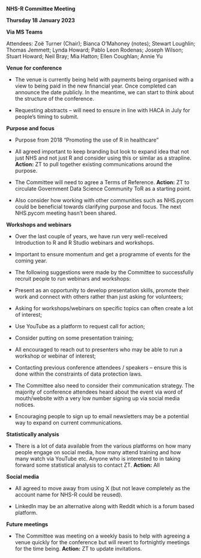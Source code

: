 **NHS-R Committee Meeting**

**Thursday 18 January 2023**

**Via MS Teams**

Attendees: Zoë Turner (Chair); Bianca O’Mahoney (notes); Stewart Loughlin; Thomas Jemmett; Lynda Howard; Pablo Leon Rodenas; Joseph Wilson; Stuart Howard; Neil Bray; Mia Hatton; Ellen Coughlan; Annie Yu

**Venue for conference**

* The venue is currently being held with payments being organised with a view to being paid in the new financial year. Once completed can announce the date publicly. In the meantime, we can start to think about the structure of the conference.

* Requesting abstracts – will need to ensure in line with HACA in July for people’s timing to submit.

**Purpose and focus**

* Purpose from 2018 “Promoting the use of R in healthcare”

* All agreed important to keep branding but look to expand idea that not just NHS and not just R and consider using this or similar as a strapline. **Action:** ZT to pull together existing communications around the purpose.

* The Committee will need to agree a Terms of Reference. **Action:** ZT to circulate Government Data Science Community ToR as a starting point.

* Also consider how working with other communities such as NHS.pycom could be beneficial towards clarifying purpose and focus. The next NHS.pycom meeting hasn’t been shared.

**Workshops and webinars**

* Over the last couple of years, we have run very well-received Introduction to R and R Studio webinars and workshops.

* Important to ensure momentum and get a programme of events for the coming year.

* The following suggestions were made by the Committee to successfully recruit people to run webinars and workshops:

* Present as an opportunity to develop presentation skills, promote their work and connect with others rather than just asking for volunteers;

* Asking for workshops/webinars on specific topics can often create a lot of interest;

* Use YouTube as a platform to request call for action;

* Consider putting on some presentation training;

* All encouraged to reach out to presenters who may be able to run a workshop or webinar of interest;

* Contacting previous conference attendees / speakers – ensure this is done within the constraints of data protection laws.

* The Committee also need to consider their communication strategy. The majority of conference attendees heard about the event via word of mouth/website with a very low number signing up via social media notices.

* Encouraging people to sign up to email newsletters may be a potential way to expand on current communications.

**Statistically analysis**

* There is a lot of data available from the various platforms on how many people engage on social media, how many attend training and how many watch via YouTube etc. Anyone who is interested to in taking forward some statistical analysis to contact ZT. **Action:** All

**Social media**

* All agreed to move away from using X (but not leave completely as the account name for NHS-R could be reused).

* LinkedIn may be an alternative along with Reddit which is a forum based platform.

**Future meetings**

* The Committee was meeting on a weekly basis to help with agreeing a venue quickly for the conference but will revert to fortnightly meetings for the time being. **Action:** ZT to update invitations.
